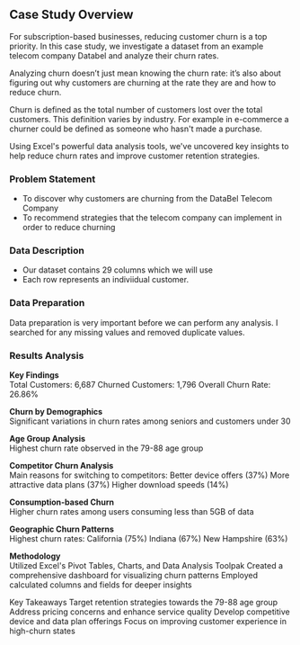 ## Case Study Overview

For subscription-based businesses, reducing customer churn is a top priority. In this case study, we investigate a dataset from an example telecom company Databel and analyze their churn rates.

Analyzing churn doesn’t just mean knowing the churn rate: it’s also about figuring out why customers are churning at the rate they are and how to reduce churn.

Churn is defined as the total number of customers lost over the total customers. This definition varies by industry.
For example in e-commerce a churner could be defined as someone who hasn't made a purchase.

Using Excel's powerful data analysis tools, we've uncovered key insights to help reduce churn rates and improve customer retention strategies.

### Problem Statement 

  - To discover why customers are churning from the DataBel Telecom Company
  - To recommend strategies that the telecom company can implement in order to reduce churning


### Data Description

- Our dataset contains 29 columns which we will use
- Each row represents an indiviidual customer.

###  Data Preparation

Data preparation is very important before we can perform any analysis. 
I searched for any missing values and removed duplicate values.

### Results Analysis

  __Key Findings__ <br>
Total Customers: 6,687
Churned Customers: 1,796
Overall Churn Rate: 26.86%

__Churn by Demographics__<br>
Significant variations in churn rates among seniors and customers under 30

__Age Group Analysis__ <br>
Highest churn rate observed in the 79-88 age group

__Competitor Churn Analysis__ <br>
Main reasons for switching to competitors:
Better device offers (37%)
More attractive data plans (37%)
Higher download speeds (14%)

__Consumption-based Churn__ <br>
Higher churn rates among users consuming less than 5GB of data

__Geographic Churn Patterns__ <br>
Highest churn rates:
California (75%)
Indiana (67%)
New Hampshire (63%)

__Methodology__ <br>
Utilized Excel's Pivot Tables, Charts, and Data Analysis Toolpak
Created a comprehensive dashboard for visualizing churn patterns
Employed calculated columns and fields for deeper insights

Key Takeaways
Target retention strategies towards the 79-88 age group
Address pricing concerns and enhance service quality
Develop competitive device and data plan offerings
Focus on improving customer experience in high-churn states











